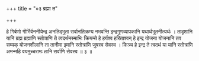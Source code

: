 +++
title = "०३ ब्रह्मा त"

+++

हे गिर्बणो गीर्भिर्वननीयेन्द्र अनतिद्भुता सर्वानतिक्रम्य नभवन्ति इन्द्रगुणव्यापकानि यथार्थभूतनीत्यर्थः । तादृशानि यानि ब्रह्म ब्रह्माणि स्तोत्राणि ते त्वदर्थमस्माभिः क्रियन्ते हे हर्यश्व हरिताश्वन् हे इन्द्र योजना योजनानि तव सम्यक् योजनशीलानि ता तानीमा इमानि स्तोत्राणि जुषस्व सेवस्व । किञ्च हे इन्द्र ते त्वदथं या यानि स्तोत्राणि अमन्महि वयमुच्चरामः तानि सर्वाणि सेवस्व ॥ ३ ॥